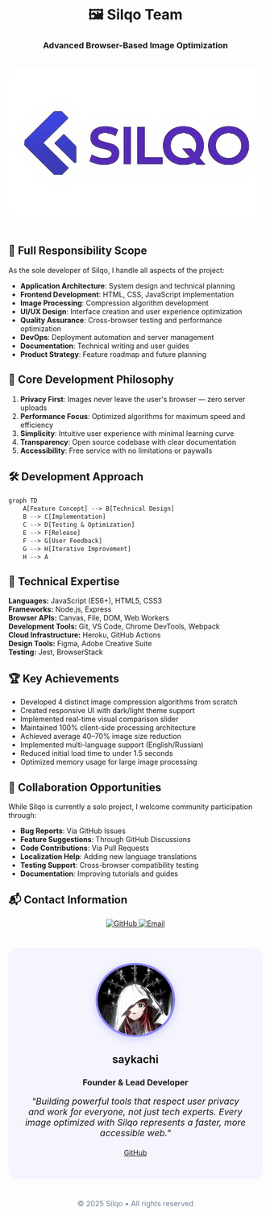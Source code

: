 
<div align="center">
  <h1>🖼️ Silqo Team</h1>
  <h3>Advanced Browser-Based Image Optimization</h3>

  <img src="silqoimginc3.jpg" alt="Silqo Team Banner" style="border-radius: 12px; margin: 20px 0;">
</div>

## 🧠 Full Responsibility Scope

As the sole developer of Silqo, I handle all aspects of the project:

- **Application Architecture**: System design and technical planning  
- **Frontend Development**: HTML, CSS, JavaScript implementation  
- **Image Processing**: Compression algorithm development  
- **UI/UX Design**: Interface creation and user experience optimization  
- **Quality Assurance**: Cross-browser testing and performance optimization  
- **DevOps**: Deployment automation and server management  
- **Documentation**: Technical writing and user guides  
- **Product Strategy**: Feature roadmap and future planning  

## 🌟 Core Development Philosophy

1. **Privacy First**: Images never leave the user's browser — zero server uploads  
2. **Performance Focus**: Optimized algorithms for maximum speed and efficiency  
3. **Simplicity**: Intuitive user experience with minimal learning curve  
4. **Transparency**: Open source codebase with clear documentation  
5. **Accessibility**: Free service with no limitations or paywalls  

## 🛠️ Development Approach

```mermaid
graph TD
    A[Feature Concept] --> B[Technical Design]
    B --> C[Implementation]
    C --> D[Testing & Optimization]
    E --> F[Release]
    F --> G[User Feedback]
    G --> H[Iterative Improvement]
    H --> A
```

## 🔧 Technical Expertise

**Languages:** JavaScript (ES6+), HTML5, CSS3  
**Frameworks:** Node.js, Express  
**Browser APIs:** Canvas, File, DOM, Web Workers  
**Development Tools:** Git, VS Code, Chrome DevTools, Webpack  
**Cloud Infrastructure:** Heroku, GitHub Actions  
**Design Tools:** Figma, Adobe Creative Suite  
**Testing:** Jest, BrowserStack  

## 🏆 Key Achievements

- Developed 4 distinct image compression algorithms from scratch  
- Created responsive UI with dark/light theme support  
- Implemented real-time visual comparison slider  
- Maintained 100% client-side processing architecture  
- Achieved average 40–70% image size reduction  
- Implemented multi-language support (English/Russian)  
- Reduced initial load time to under 1.5 seconds  
- Optimized memory usage for large image processing  

## 🤝 Collaboration Opportunities

While Silqo is currently a solo project, I welcome community participation through:

- **Bug Reports**: Via GitHub Issues  
- **Feature Suggestions**: Through GitHub Discussions  
- **Code Contributions**: Via Pull Requests  
- **Localization Help**: Adding new language translations  
- **Testing Support**: Cross-browser compatibility testing  
- **Documentation**: Improving tutorials and guides  

## 📬 Contact Information

<p align="center">
  <a href="https://github.com/saykachi">
    <img src="https://img.shields.io/badge/GitHub-Profile-181717?style=for-the-badge&logo=github" alt="GitHub" height="30">
  </a>
  <a href="mailto:saya@silqo.studio">
    <img src="https://img.shields.io/badge/Email-Contact-D14836?style=for-the-badge&logo=gmail&logoColor=white" alt="Email" height="30">
  </a>
</p>

<div align="center" style="margin-top: 40px; padding: 30px; background: rgba(108, 99, 255, 0.05); border-radius: 16px;">
  <img src="sayaimg2.jpg" width="150" style="border-radius:50%; border: 4px solid #8A85FF; box-shadow: 0 4px 15px rgba(108, 99, 255, 0.3);">
  <h2>saykachi</h2>
  <h3>Founder & Lead Developer</h3>
  <p style="font-style: italic; font-size: 1.1rem; max-width: 600px; margin: 0 auto;">
    "Building powerful tools that respect user privacy and work for everyone, not just tech experts. Every image optimized with Silqo represents a faster, more accessible web."
  </p>
  <p style="margin-top: 20px;">
    <a href="https://github.com/saykachi">GitHub</a> 
  </p>
</div>

<p align="center" style="margin-top: 40px; font-size: 0.9rem; color: #718096;">
  © 2025 Silqo • All rights reserved
</p>
